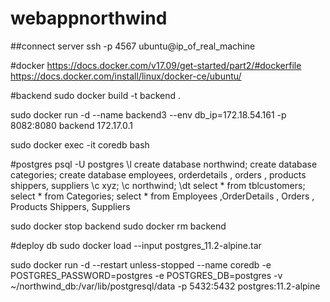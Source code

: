 # webappnorthwind
##connect server
ssh -p 4567 ubuntu@ip_of_real_machine

#docker 
https://docs.docker.com/v17.09/get-started/part2/#dockerfile
https://docs.docker.com/install/linux/docker-ce/ubuntu/

#backend
sudo docker build -t backend .

sudo docker run -d --name backend3 --env db_ip=172.18.54.161 -p 8082:8080 backend 
172.17.0.1

sudo docker exec -it coredb bash

#postgres
psql -U postgres
\l
create database northwind;
create database categories;
create database employees, orderdetails , orders , products
shippers, suppliers
\c xyz;
\c northwind;
\dt
select * from tblcustomers;
select * from Categories;
select * from Employees ,OrderDetails , Orders , Products
Shippers, Suppliers


sudo docker stop backend
sudo docker rm backend 

#deploy db
sudo docker load --input postgres_11.2-alpine.tar

sudo docker run -d --restart unless-stopped --name coredb -e POSTGRES_PASSWORD=postgres -e POSTGRES_DB=postgres -v ~/northwind_db:/var/lib/postgresql/data -p 5432:5432 postgres:11.2-alpine
